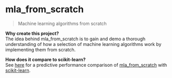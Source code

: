 mla_from_scratch   
================
> Machine learning algorithms from scratch

**Why create this project?**   
The idea behind mla_from_scratch is to gain and demo a thorough understanding of 
how a selection of machine learning algorithms work by implementing them from 
scratch.

**How does it compare to scikit-learn?**     
See [here](http://nbviewer.ipython.org/github/robrechtdr/mla_from_scratch/blob/master/predictive_performance_comparison.ipynb) for a predictive performance comparison of [mla_from_scratch](https://github.com/robrechtdr/mla_from_scratch/tree/master/mla_from_scratch) with [scikit-learn](http://scikit-learn.org/stable/).

